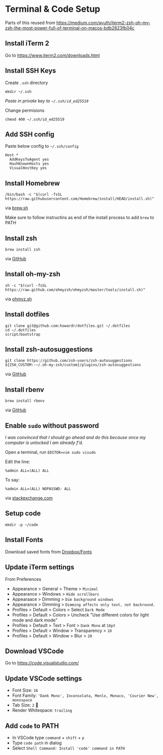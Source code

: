 # Terminal & Code Setup

Parts of this reused from https://medium.com/ayuth/iterm2-zsh-oh-my-zsh-the-most-power-full-of-terminal-on-macos-bdb2823fb04c

## Install iTerm 2

Go to https://www.iterm2.com/downloads.html

## Install SSH Keys

Create `.ssh` directory

```
mkdir ~/.ssh
```
*Paste in private key to `~/.ssh/id_ed25519`*

Change permisions

```
chmod 400 ~/.ssh/id_ed25519
```

## Add SSH config

Paste below config to `~/.ssh/config`

```
Host *
  AddKeysToAgent yes
  HashKnownHosts yes
  VisualHostKey yes
```

## Install Homebrew

```
/bin/bash -c "$(curl -fsSL https://raw.githubusercontent.com/Homebrew/install/HEAD/install.sh)"
```

via [brew.sh](https://brew.sh/)

Make sure to follow instructins as end of the install process to add `brew` to PATH

## Install zsh

```
brew install zsh
```

via [GitHub](https://github.com/ohmyzsh/ohmyzsh/wiki/Installing-ZSH#how-to-install-zsh-on-many-platforms)

## Install oh-my-zsh

```
sh -c "$(curl -fsSL https://raw.github.com/ohmyzsh/ohmyzsh/master/tools/install.sh)"
```

via [ohmyz.sh](https://ohmyz.sh/#install)

## Install dotfiles

```
git clone git@github.com:howardr/dotfiles.git ~/.dotfiles
cd ~/.dotfiles
script/bootstrap
```

## Install zsh-autosuggestions

```
git clone https://github.com/zsh-users/zsh-autosuggestions ${ZSH_CUSTOM:-~/.oh-my-zsh/custom}/plugins/zsh-autosuggestions
```

via [GitHub](https://github.com/zsh-users/zsh-autosuggestions/blob/master/INSTALL.md#oh-my-zsh)

## Install rbenv

```
brew install rbenv
```

via [GitHub](https://github.com/rbenv/rbenv#installation)

## Enable `sudo` without password

*I was convinced that I should go ahead and do this because once my computer is unlocked I am already f'd.*

Open a terminal, run `EDITOR=vim sudo visudo`

Edit the line:

```
%admin ALL=(ALL) ALL
```

To say:

```
%admin ALL=(ALL) NOPASSWD: ALL
```

via [stackexchange.com](https://apple.stackexchange.com/questions/257813/enable-sudo-without-a-password-on-macos)

## Setup code

```
mkdir -p ~/code
```

## Install Fonts

Download saved fonts from [Dropbox/Fonts](https://www.dropbox.com/home/Fonts)

## Update iTerm settings

From Preferences

 * Appearance > General > Theme > `Minimal`
 * Appearance > Windows > `Hide scrollbars`
 * Appearaace > Dimming > `Dim background windows`
 * Appearance > Dimming > `Dimming affects only text, not backround.`
 * Profiles > Default > Colors > Select `Dark Mode`
 * Profiles > Default > Colors > Uncheck "Use different colors for light mode and dark mode"
 * Profiles > Default > Text > Font > `Dank Mono` at `16pt`
 * Profiles > Default > Window > Transparency > `10`
 * Profiles > Default > Window > Blur > `20`

## Download VSCode

Go to https://code.visualstudio.com/

## Update VSCode settings

 * Font Size: `16`
 * Font Family: `'Dank Mono', Inconsolata, Menlo, Monaco, 'Courier New', monospace`
 * Tab Size: `2` 😬
 * Render Whitespace: `trailing`

## Add `code` to PATH

 * In VSCode type `command` + `shift` + `p`
 * Type `code path` in dialog
 * Select `Shell Command: Install 'code' command in PATH`
